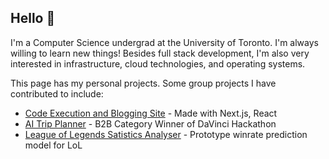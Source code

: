 ## Hello 👋

I'm a Computer Science undergrad at the University of Toronto. I'm always willing to learn new things! Besides full stack development, I'm also very interested in infrastructure, cloud technologies, and operating systems.

This page has my personal projects. Some group projects I have contributed to include:

- [Code Execution and Blogging Site](https://github.com/teddio496/CodeGrounds) - Made with Next.js, React
- [AI Trip Planner](https://github.com/teddio496/WelcoMate) - B2B Category Winner of DaVinci Hackathon
- [League of Legends Satistics Analyser](https://github.com/no-ff/no.ff) - Prototype winrate prediction model for LoL
